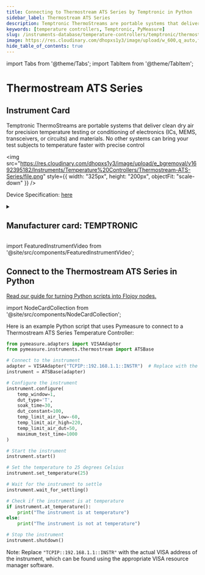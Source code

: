 ```yaml
---
title: Connecting to Thermostream ATS Series by Temptronic in Python
sidebar_label: Thermostream ATS Series
description: Temptronic ThermoStreams are portable systems that deliver clean dry air for precision temperature testing or conditioning of electronics (ICs, MEMS, transceivers, or circuits) and materials. No other systems can bring your test subjects to temperature faster with precise control
keywords: [temperature controllers, Temptronic, PyMeasure]
slug: /instruments-database/temperature-controllers/temptronic/thermostream-ats-series
image: https://res.cloudinary.com/dhopxs1y3/image/upload/w_600,q_auto,f_auto/e_bgremoval/v1692395182/Instruments/Temperature%20Controllers/Thermostream-ATS-Series/file.jpg
hide_table_of_contents: true
---
```


import Tabs from '@theme/Tabs';
import TabItem from '@theme/TabItem';

# Thermostream ATS Series

## Instrument Card

<div className="flex">

<div>

Temptronic ThermoStreams are portable systems that deliver clean dry air for precision temperature testing or conditioning of electronics (ICs, MEMS, transceivers, or circuits) and materials. No other systems can bring your test subjects to temperature faster with precise control

</div>

<img src="https://res.cloudinary.com/dhopxs1y3/image/upload/e_bgremoval/v1692395182/Instruments/Temperature%20Controllers/Thermostream-ATS-Series/file.png" style={{ width: "325px", height: "200px", objectFit: "scale-down" }} />

</div>

<div className="flex text-center">

<p>Device Specification: <a target="\_blank" href="https://www.intestthermal.com/temptronic/brochure-request?brochure_title=ATS-605%20THERMOSTREAM%C2%AE%20DATASHEET%20AND%20SPECIFICATIONS&brand_interest=Temptronic&brand_sub_folder=temptronic&file_name=TemperatureForcing_ATS605.pdf&product=ThermoStream&hsLang=en">here</a></p>

</div>

<details style={{ marginTop: "15px"}}>
<summary><h2>Manufacturer card: TEMPTRONIC</h2></summary>

<img src="https://res.cloudinary.com/dhopxs1y3/image/upload/v1692806163/Instruments/Vendor%20Logos/Temptronic.png" style={{ width: "100%", height: "170px",objectFit: "scale-down" }} />

**Temptronic** temperature forcing systems, are designed for testing and characterization of semiconductors, ICs, chips, electronics, and materials.

<ul>
  <li>Headquarters: USA</li>
  <li>Yearly Revenue (millions, USD): 19.0</li>
  <li>Vendor Website: <a href="https://www.intestthermal.com/temptronic">here</a></li>
</ul>
</details>

import FeaturedInstrumentVideo from '@site/src/components/FeaturedInstrumentVideo';

<FeaturedInstrumentVideo category='TEMPERATURE_CONTROLLERS' manufacturer='TEMPTRONIC'></FeaturedInstrumentVideo>


## Connect to the Thermostream ATS Series in Python

[Read our guide for turning Python scripts into Flojoy nodes.](https://docs.flojoy.ai/contribution/blocks/custom-flojoy-block/)

import NodeCardCollection from '@site/src/components/NodeCardCollection';

<Tabs>

<TabItem value="Flojoy" label="Flojoy" className="flojoy-instrument-tabs">

<NodeCardCollection category='TEMPERATURE_CONTROLLERS' manufacturer='TEMPTRONIC'></NodeCardCollection>

</TabItem>
<TabItem value="PyMeasure" label="PyMeasure">

Here is an example Python script that uses Pymeasure to connect to a Thermostream ATS Series Temperature Controller:

```python
from pymeasure.adapters import VISAAdapter
from pymeasure.instruments.thermostream import ATSBase

# Connect to the instrument
adapter = VISAAdapter("TCPIP::192.168.1.1::INSTR")  # Replace with the actual IP address of the instrument
instrument = ATSBase(adapter)

# Configure the instrument
instrument.configure(
    temp_window=1,
    dut_type='T',
    soak_time=30,
    dut_constant=100,
    temp_limit_air_low=-60,
    temp_limit_air_high=220,
    temp_limit_air_dut=50,
    maximum_test_time=1000
)

# Start the instrument
instrument.start()

# Set the temperature to 25 degrees Celsius
instrument.set_temperature(25)

# Wait for the instrument to settle
instrument.wait_for_settling()

# Check if the instrument is at temperature
if instrument.at_temperature():
    print("The instrument is at temperature")
else:
    print("The instrument is not at temperature")

# Stop the instrument
instrument.shutdown()
```

Note: Replace `"TCPIP::192.168.1.1::INSTR"` with the actual VISA address of the instrument, which can be found using the appropriate VISA resource manager software.

</TabItem>
</Tabs>